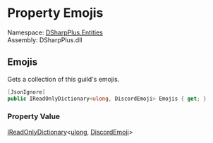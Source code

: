 # Property Emojis

Namespace: [DSharpPlus.Entities](DSharpPlus.Entities.md)  
Assembly: DSharpPlus.dll

## <a id="DSharpPlus_Entities_DiscordGuild_Emojis"></a>Emojis

Gets a collection of this guild's emojis.

```csharp
[JsonIgnore]
public IReadOnlyDictionary<ulong, DiscordEmoji> Emojis { get; }
```

### Property Value

[IReadOnlyDictionary](https://learn.microsoft.com/dotnet/api/system.collections.generic.ireadonlydictionary\-2)<[ulong](https://learn.microsoft.com/dotnet/api/system.uint64), [DiscordEmoji](DSharpPlus.Entities.DiscordEmoji.md)\>

